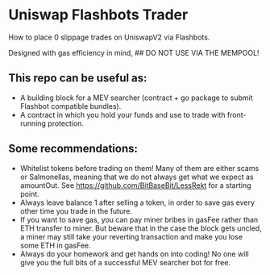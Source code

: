 # Uniswap Flashbots Trader

How to place 0 slippage trades on UniswapV2 via Flashbots.

Designed with gas efficiency in mind, ## DO NOT USE VIA THE MEMPOOL!

## This repo can be useful as:
- A building block for a MEV searcher (contract + go package to submit Flashbot compatible bundles).
- A contract in which you hold your funds and use to trade with front-running protection.

## Some recommendations:

- Whitelist tokens before trading on them! Many of them are either scams or Salmonellas, meaning that we do not always get what we expect as amountOut. See https://github.com/BitBaseBit/LessRekt for a starting point.
- Always leave balance 1 after selling a token, in order to save gas every other time you trade in the future.
- If you want to save gas, you can pay miner bribes in gasFee rather than ETH transfer to miner. But beware that in the case the block gets uncled, a miner may still take your reverting transaction and make you lose some ETH in gasFee.
- Always do your homework and get hands on into coding! No one will give you the full bits of a successful MEV searcher bot for free.
